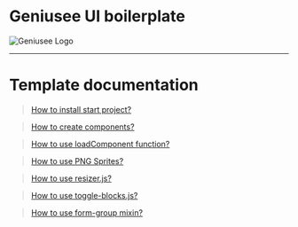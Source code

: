 # Geniusee UI boilerplate

![Geniusee Logo](https://geniusee.com/logos/site.png)

---

# Template documentation

> [How to install start project?](docs/template_documentation__install.md)

> [How to create components?](docs/template_documentation__create-components.md)

> [How to use loadComponent function?](docs/template_documentation__loadcomponent.md)

> [How to use PNG Sprites?](docs/template_documentation__png-sprites.md)

> [How to use resizer.js?](docs/template_documentation__resizer-helper.md)

> [How to use toggle-blocks.js?](docs/template_documentation__toggle-blocks-helper.md)

> [How to use form-group mixin?](docs/template_documentation__c-forms.md)
